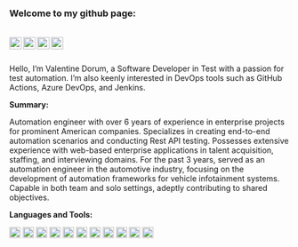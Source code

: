 ### Welcome to my github page:

<br/>
<a href="https://facebook.com/pomidorum">
  <img align="left" alt="Valentine Dorum | Facebook" width="22px" src="https://cdn.jsdelivr.net/npm/simple-icons@v3/icons/facebook.svg" />
</a>
<a href="https://www.linkedin.com/in/pomidorum/">
  <img align="left" alt="Valentine Dorum | LinkedIn" width="22px" src="https://cdn.jsdelivr.net/npm/simple-icons@v3/icons/linkedin.svg" />
</a>
<a href="https://www.instagram.com/pomidorum/">
  <img align="left" alt="Valentine Dorum | Instagram" width="22px" src="https://cdn.jsdelivr.net/npm/simple-icons@v3/icons/instagram.svg" />
</a>
<a href="https://twitter.com/pomidorum">
  <img align="left" alt="Valentine Dorum | Twitter" width="22px" src="https://cdn.jsdelivr.net/npm/simple-icons@v3/icons/twitter.svg" />
</a>
<br/>
<br/>

Hello, I’m Valentine Dorum, a Software Developer in Test with a passion for test automation. 
I’m also keenly interested in DevOps tools such as GitHub Actions, Azure DevOps, and Jenkins.

**Summary:**

Automation engineer with over 6 years of experience in enterprise projects for prominent American companies.
Specializes in creating end-to-end automation scenarios and conducting Rest API testing.
Possesses extensive experience with web-based enterprise applications in talent acquisition, staffing, and interviewing domains.
For the past 3 years, served as an automation engineer in the automotive industry, focusing on the development of automation
frameworks for vehicle infotainment systems. Capable in both team and solo settings, adeptly contributing to shared objectives.

**Languages and Tools:**

<code><img height="20" src="https://cdn.jsdelivr.net/npm/simple-icons@v3/icons/java.svg"></code>
<code><img height="20" src="https://cdn.jsdelivr.net/npm/simple-icons@v3/icons/python.svg"></code>
<code><img height="20" src="https://cdn.jsdelivr.net/npm/simple-icons@v3/icons/javascript.svg"></code>
<code><img height="20" src="https://cdn.jsdelivr.net/npm/simple-icons@v3/icons/git.svg"></code>
<code><img height="20" src="https://cdn.jsdelivr.net/npm/simple-icons@v3/icons/microsoftazure.svg"></code>
<code><img height="20" src="https://cdn.jsdelivr.net/npm/simple-icons@v3/icons/jenkins.svg"></code>
<code><img height="20" src="https://cdn.jsdelivr.net/npm/simple-icons@v3/icons/githubactions.svg"></code>
<code><img height="20" src="https://cdn.jsdelivr.net/npm/simple-icons@v3/icons/apachemaven.svg"></code>
<code><img height="20" src="https://cdn.jsdelivr.net/npm/simple-icons@v3/icons/gradle.svg"></code>
<code><img height="20" src="https://cdn.jsdelivr.net/npm/simple-icons@v3/icons/jira.svg"></code>
<code><img height="20" src="https://cdn.jsdelivr.net/npm/simple-icons@v3/icons/postman.svg"></code>

